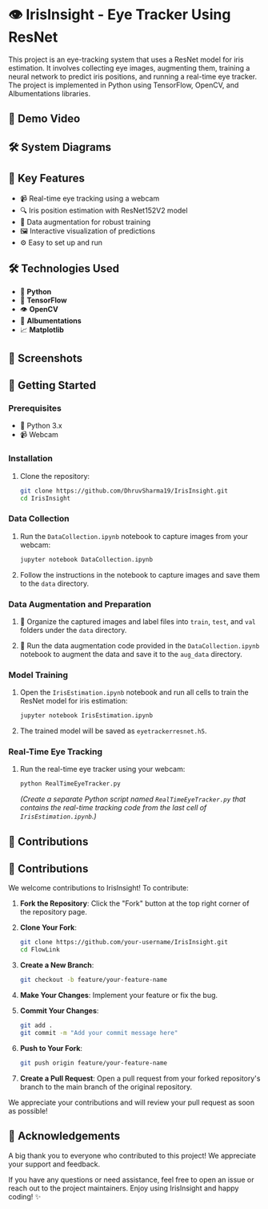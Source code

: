 # 👁️ IrisInsight - Eye Tracker Using ResNet

This project is an eye-tracking system that uses a ResNet model for iris estimation. It involves collecting eye images, augmenting them, training a neural network to predict iris positions, and running a real-time eye tracker. The project is implemented in Python using TensorFlow, OpenCV, and Albumentations libraries.

## 🎥 Demo Video



## 🛠️ System Diagrams



## 🌟 Key Features

- 📹 Real-time eye tracking using a webcam
- 🔍 Iris position estimation with ResNet152V2 model
- 🌟 Data augmentation for robust training
- 🖼️ Interactive visualization of predictions
- ⚙️ Easy to set up and run

## 🛠 Technologies Used

- 🐍 **Python**
- 🔬 **TensorFlow**
- 👁️ **OpenCV**
- 🎨 **Albumentations**
- 📈 **Matplotlib**

## 📸 Screenshots



## 🚀 Getting Started

### Prerequisites

- 🐍 Python 3.x
- 📹 Webcam

### Installation

1. Clone the repository:
    ```bash
    git clone https://github.com/DhruvSharma19/IrisInsight.git
    cd IrisInsight
    ```

### Data Collection

1. Run the `DataCollection.ipynb` notebook to capture images from your webcam:
    ```bash
    jupyter notebook DataCollection.ipynb
    ```

2. Follow the instructions in the notebook to capture images and save them to the `data` directory.

### Data Augmentation and Preparation

1. 📁 Organize the captured images and label files into `train`, `test`, and `val` folders under the `data` directory.

2. 🌟 Run the data augmentation code provided in the `DataCollection.ipynb` notebook to augment the data and save it to the `aug_data` directory.

### Model Training

1. Open the `IrisEstimation.ipynb` notebook and run all cells to train the ResNet model for iris estimation:
    ```bash
    jupyter notebook IrisEstimation.ipynb
    ```

2. The trained model will be saved as `eyetrackerresnet.h5`.

### Real-Time Eye Tracking

1. Run the real-time eye tracker using your webcam:
    ```bash
    python RealTimeEyeTracker.py
    ```

    *(Create a separate Python script named `RealTimeEyeTracker.py` that contains the real-time tracking code from the last cell of `IrisEstimation.ipynb`.)*

## 🤝 Contributions

## 🤝 Contributions

We welcome contributions to IrisInsight! To contribute:

1. **Fork the Repository**:
   Click the "Fork" button at the top right corner of the repository page.

2. **Clone Your Fork**:
   ```bash
   git clone https://github.com/your-username/IrisInsight.git
   cd FlowLink
   ```

3. **Create a New Branch**:
   ```bash
   git checkout -b feature/your-feature-name
   ```

4. **Make Your Changes**:
   Implement your feature or fix the bug.

5. **Commit Your Changes**:
   ```bash
   git add .
   git commit -m "Add your commit message here"
   ```

6. **Push to Your Fork**:
   ```bash
   git push origin feature/your-feature-name
   ```

7. **Create a Pull Request**:
   Open a pull request from your forked repository's branch to the main branch of the original repository.

We appreciate your contributions and will review your pull request as soon as possible!

## 🙏 Acknowledgements

A big thank you to everyone who contributed to this project! We appreciate your support and feedback.

If you have any questions or need assistance, feel free to open an issue or reach out to the project maintainers. Enjoy using IrisInsight and happy coding! ✨
